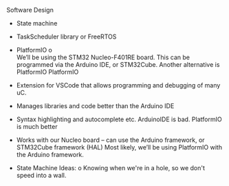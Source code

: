 Software Design
-	State machine
-	TaskScheduler library or FreeRTOS
-	PlatformIO
o	
We’ll be using the STM32 Nucleo-F401RE board. This can be programmed via the Arduino IDE, or STM32Cube. Another alternative is PlatformIO
PlatformIO
-	Extension for VSCode that allows programming and debugging of many uC.
-	Manages libraries and code better than the Arduino IDE
-	Syntax highlighting and autocomplete etc. ArduinoIDE is bad. PlatformIO is much better
-	Works with our Nucleo board – can use the Arduino framework, or STM32Cube framework (HAL)
Most likely, we’ll be using PlatformIO with the Arduino framework.

-	State Machine Ideas:
o	Knowing when we're in a hole, so we don't speed into a wall.
